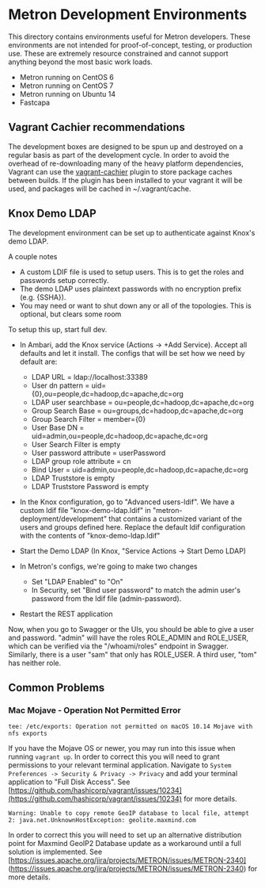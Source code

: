 <!--
Licensed to the Apache Software Foundation (ASF) under one
or more contributor license agreements.  See the NOTICE file
distributed with this work for additional information
regarding copyright ownership.  The ASF licenses this file
to you under the Apache License, Version 2.0 (the
"License"); you may not use this file except in compliance
with the License.  You may obtain a copy of the License at

    http://www.apache.org/licenses/LICENSE-2.0

Unless required by applicable law or agreed to in writing, software
distributed under the License is distributed on an "AS IS" BASIS,
WITHOUT WARRANTIES OR CONDITIONS OF ANY KIND, either express or implied.
See the License for the specific language governing permissions and
limitations under the License.
-->
# Metron Development Environments

This directory contains environments useful for Metron developers.  These environments are not intended for proof-of-concept, testing, or production use.  These are extremely resource constrained and cannot support anything beyond the most basic work loads.

* Metron running on CentOS 6
* Metron running on CentOS 7
* Metron running on Ubuntu 14
* Fastcapa


## Vagrant Cachier recommendations

The development boxes are designed to be spun up and destroyed on a regular basis as part of the development cycle. In order to avoid the overhead of re-downloading many of the heavy platform dependencies, Vagrant can use the [vagrant-cachier](http://fgrehm.viewdocs.io/vagrant-cachier/) plugin to store package caches between builds. If the plugin has been installed to your vagrant it will be used, and packages will be cached in ~/.vagrant/cache.

## Knox Demo LDAP

The development environment can be set up to authenticate against Knox's demo LDAP.

A couple notes
* A custom LDIF file is used to setup users. This is to get the roles and passwords setup correctly.
* The demo LDAP uses plaintext passwords with no encryption prefix (e.g. {SSHA}).
* You may need or want to shut down any or all of the topologies. This is optional, but clears some room

To setup this up, start full dev.
* In Ambari, add the Knox service (Actions -> +Add Service).  Accept all defaults and let it install. The configs that will be set how we need by default are:
  * LDAP URL = ldap://localhost:33389
  * User dn pattern = uid={0},ou=people,dc=hadoop,dc=apache,dc=org
  * LDAP user searchbase = ou=people,dc=hadoop,dc=apache,dc=org
  * Group Search Base = ou=groups,dc=hadoop,dc=apache,dc=org
  * Group Search Filter = member={0}
  * User Base DN = uid=admin,ou=people,dc=hadoop,dc=apache,dc=org
  * User Search Filter is empty
  * User password attribute = userPassword
  * LDAP group role attribute = cn
  * Bind User = uid=admin,ou=people,dc=hadoop,dc=apache,dc=org
  * LDAP Truststore is empty
  * LDAP Truststore Password is empty
  
* In the Knox configuration, go to "Advanced users-ldif". We have a custom ldif file "knox-demo-ldap.ldif" in "metron-deployment/development" that contains a customized variant of the users and groups defined here. Replace the default ldif configuration with the contents of "knox-demo-ldap.ldif"
* Start the Demo LDAP (In Knox, "Service Actions -> Start Demo LDAP)
* In Metron's configs, we're going to make two changes
  * Set "LDAP Enabled" to "On"
  * In Security, set "Bind user password" to match the admin user's password from the ldif file (admin-password).
* Restart the REST application

Now, when you go to Swagger or the UIs, you should be able to give a user and password.
"admin" will have the roles ROLE_ADMIN and ROLE_USER, which can be verified via the "/whoami/roles" endpoint in Swagger. Similarly, there is a user "sam" that only has ROLE_USER. A third user, "tom" has neither role.

## Common Problems

### Mac Mojave - Operation Not Permitted Error

`tee: /etc/exports: Operation not permitted on macOS 10.14 Mojave with nfs exports`

If you have the Mojave OS or newer, you may run into this issue when running `vagrant up`. In order to correct this you will need to grant permissions to your relevant terminal application.
Navigate to `System Preferences -> Security & Privacy -> Privacy` and add your terminal application to "Full Disk Access". See [https://github.com/hashicorp/vagrant/issues/10234](https://github.com/hashicorp/vagrant/issues/10234) for more details.

`Warning: Unable to copy remote GeoIP database to local file, attempt 2: java.net.UnknownHostException: geolite.maxmind.com`

In order to correct this you will need to set up an alternative distribution point for Maxmind GeoIP2 Database update as a workaround until a full solution is implemented. See [https://issues.apache.org/jira/projects/METRON/issues/METRON-2340] (https://issues.apache.org/jira/projects/METRON/issues/METRON-2340) for more details.